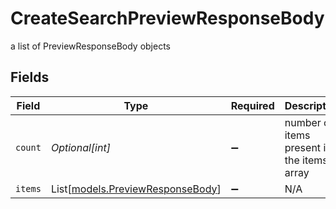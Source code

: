 # CreateSearchPreviewResponseBody

a list of PreviewResponseBody objects


## Fields

| Field                                                                | Type                                                                 | Required                                                             | Description                                                          |
| -------------------------------------------------------------------- | -------------------------------------------------------------------- | -------------------------------------------------------------------- | -------------------------------------------------------------------- |
| `count`                                                              | *Optional[int]*                                                      | :heavy_minus_sign:                                                   | number of items present in the items array                           |
| `items`                                                              | List[[models.PreviewResponseBody](../models/previewresponsebody.md)] | :heavy_minus_sign:                                                   | N/A                                                                  |